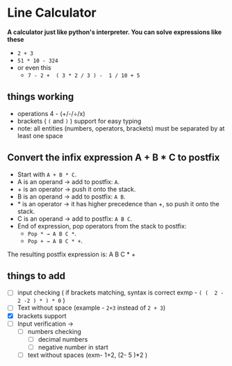 # Line Calculator
**A calculator just like python's interpreter.
You can solve expressions like these**
- `2 + 3`
- `51 * 10 - 324`
- or even this
  - `7 - 2 +  ( 3 * 2 / 3 ) -  1 / 10 + 5`
    
## things working
- operations 4 - (+/-/÷/x)
- brackets ( `(` and `)` ) support for easy typing
- note: all entities (numbers, operators, brackets) must be separated by at least one space

## Convert the infix expression A + B * C to postfix

- Start with `A + B * C`.
- A is an operand → add to postfix: `A`.
- \+ is an operator → push it onto the stack.
- B is an operand → add to postfix: `A B`.
- \* is an operator → it has higher precedence than +, so push it onto the stack.
- C is an operand → add to postfix: `A B C`.
- End of expression, pop operators from the stack to postfix:
   - `Pop * → A B C *`.
   - `Pop + → A B C * +`.

The resulting postfix expression is: A B C * +

## things to add
- [ ] input checking ( if brackets matching, syntax is correct exmp - ` ( (  2 - 2 -2 ) * ) * 0 ` )
- [ ] Text without space (example - `2+3` instead of `2 + 3`)
- [x] brackets support
- [ ] Input verification -> 
  - [ ] numbers checking 
     - [ ] decimal numbers
     - [ ] negative number in start
  - [ ] text without spaces (exm- 1+2, (2- 5 )\*2 )
